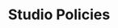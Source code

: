 ---
layout: 'layouts/policies.html'
eleventyNavigation:
  key: Studio-Policies
  parent: classes
  title: Studio Policies
title: 'Studio Policies'
metaDesc: 'Located in Akron, Ohio, at All Walks Yoga we focus on accessible yoga to bring everyone together regardless of race, gender, sexual orientation, body type, body ability, or fitness level. No matter where you are in your walk of life, all are welcome, together.'
---